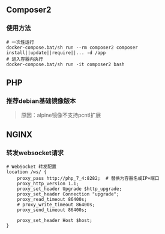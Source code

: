 ## Composer2

### 使用方法

```shell
# 一次性运行
docker-compose.bat/sh run --rm composer2 composer install||update||require||... -d /app
# 进入容器内执行
docker-compose.bat/sh run -it composer2 bash
```

## PHP

### 推荐debian基础镜像版本

> 原因：alpine镜像不支持pcntl扩展

## NGINX

### 转发websocket请求

```nginx
# WebSocket 转发配置
location /ws/ {
    proxy_pass http://php_7_4:8282;  # 替换为容器名或IP+端口
    proxy_http_version 1.1;
    proxy_set_header Upgrade $http_upgrade;
    proxy_set_header Connection "upgrade";
    proxy_read_timeout 86400s;
    # proxy_write_timeout 86400s;
    proxy_send_timeout 86400s;
    
    proxy_set_header Host $host;
}
```